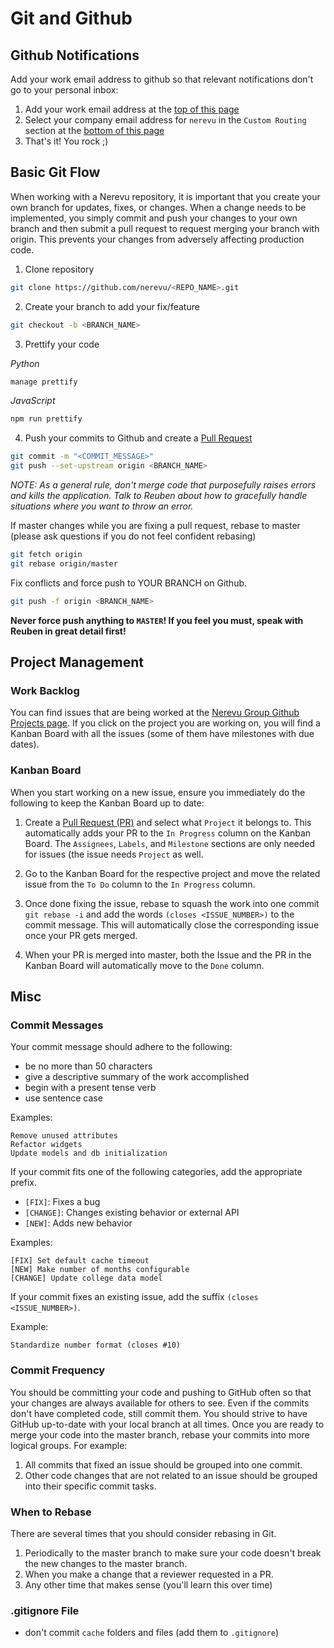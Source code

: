 # Git and Github

## Github Notifications

Add your work email address to github so that relevant notifications don't go to your personal inbox:

1. Add your work email address at the [top of this page](https://github.com/settings/emails)
2. Select your company email address for `nerevu` in the `Custom Routing` section at the [bottom of this page](https://github.com/settings/notifications)
3. That's it! You rock ;)

## Basic Git Flow

When working with a Nerevu repository, it is important that you create your own branch for updates, fixes, or changes. When a change needs to be implemented, you simply commit and push your changes to your own branch and then submit a pull request to request merging your branch with origin. This prevents your changes from adversely affecting production code.

1. Clone repository

```bash
git clone https://github.com/nerevu/<REPO_NAME>.git
```

2. Create your branch to add your fix/feature

```bash
git checkout -b <BRANCH_NAME>
```

3. Prettify your code

*Python*

```bash
manage prettify
```

*JavaScript*

```bash
npm run prettify
```

4. Push your commits to Github and create a [Pull Request](https://help.github.com/en/github/collaborating-with-issues-and-pull-requests/creating-a-pull-request)

```bash
git commit -m "<COMMIT_MESSAGE>"
git push --set-upstream origin <BRANCH_NAME>
```

*NOTE: As a general rule, don't merge code that purposefully raises errors and kills the application. Talk to Reuben about how to gracefully handle situations where you want to throw an error.*

If master changes while you are fixing a pull request, rebase to master (please ask questions if you do not feel confident rebasing)

```bash
git fetch origin
git rebase origin/master
```

Fix conflicts and force push to YOUR BRANCH on Github.

```bash
git push -f origin <BRANCH_NAME>
```

**Never force push anything to `MASTER`! If you feel you must, speak with Reuben in great detail first!**

## Project Management

### Work Backlog

You can find issues that are being worked at the [Nerevu Group Github Projects page](https://github.com/orgs/nerevu/projects). If you click on the project you are working on, you will find a Kanban Board with all the issues (some of them have milestones with due dates).

### Kanban Board

When you start working on a new issue, ensure you immediately do the following to keep the Kanban Board up to date:

1. Create a [Pull Request (PR)](https://help.github.com/en/github/collaborating-with-issues-and-pull-requests/creating-a-pull-request) and select what `Project` it belongs to. This automatically adds your PR to the `In Progress` column on the Kanban Board. The `Assignees`, `Labels`, and `Milestone` sections are only needed for issues (the issue needs `Project` as well.

2. Go to the Kanban Board for the respective project and move the related issue from the `To Do` column to the `In Progress` column.

3. Once done fixing the issue, rebase to squash the work into one commit `git rebase -i` and add the words `(closes <ISSUE_NUMBER>)` to the commit message. This will automatically close the corresponding issue once your PR gets merged.

4. When your PR is merged into master, both the Issue and the PR in the Kanban Board will automatically move to the `Done` column.

## Misc

### Commit Messages

Your commit message should adhere to the following:

- be no more than 50 characters
- give a descriptive summary of the work accomplished
- begin with a present tense verb
- use sentence case

Examples:

```text
Remove unused attributes
Refactor widgets
Update models and db initialization
```

If your commit fits one of the following categories, add the appropriate prefix.

- `[FIX]`: Fixes a bug
- `[CHANGE]`: Changes existing behavior or external API
- `[NEW]`: Adds new behavior

Examples:

```text
[FIX] Set default cache timeout
[NEW] Make number of months configurable
[CHANGE] Update college data model
```

If your commit fixes an existing issue, add the suffix `(closes <ISSUE_NUMBER>)`.

Example:

```text
Standardize number format (closes #10)
```

### Commit Frequency

You should be committing your code and pushing to GitHub often so that your changes are always available for others to see. Even if the commits don't have completed code, still commit them. You should strive to have GitHub up-to-date with your local branch at all times. Once you are ready to merge your code into the master branch, rebase your commits into more logical groups. For example:

1. All commits that fixed an issue should be grouped into one commit.
2. Other code changes that are not related to an issue should be grouped into their specific commit tasks.

### When to Rebase

There are several times that you should consider rebasing in Git.

1. Periodically to the master branch to make sure your code doesn't break the new changes to the master branch.
2. When you make a change that a reviewer requested in a PR.
3. Any other time that makes sense (you'll learn this over time)

### .gitignore File

- don't commit `cache` folders and files (add them to `.gitignore`)
